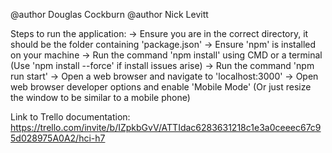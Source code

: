 @author Douglas Cockburn
@author Nick Levitt

Steps to run the application:
-> Ensure you are in the correct directory, it should be the folder containing 'package.json'
-> Ensure 'npm' is installed on your machine
-> Run the command 'npm install' using CMD or a terminal (Use 'npm install --force' if install issues arise)
-> Run the command 'npm run start'
-> Open a web browser and navigate to 'localhost:3000'
-> Open web browser developer options and enable 'Mobile Mode' (Or just resize the window to be similar to a mobile phone)

Link to Trello documentation:
https://trello.com/invite/b/IZpkbGvV/ATTIdac6283631218c1e3a0ceeec67c95d028975A0A2/hci-h7
